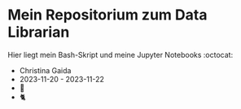 # Mein Repositorium zum Data Librarian
Hier liegt mein Bash-Skript und meine Jupyter Notebooks :octocat:

- Christina Gaida
- 2023-11-20 - 2023-11-22
- :palm_tree:
- 🐈
